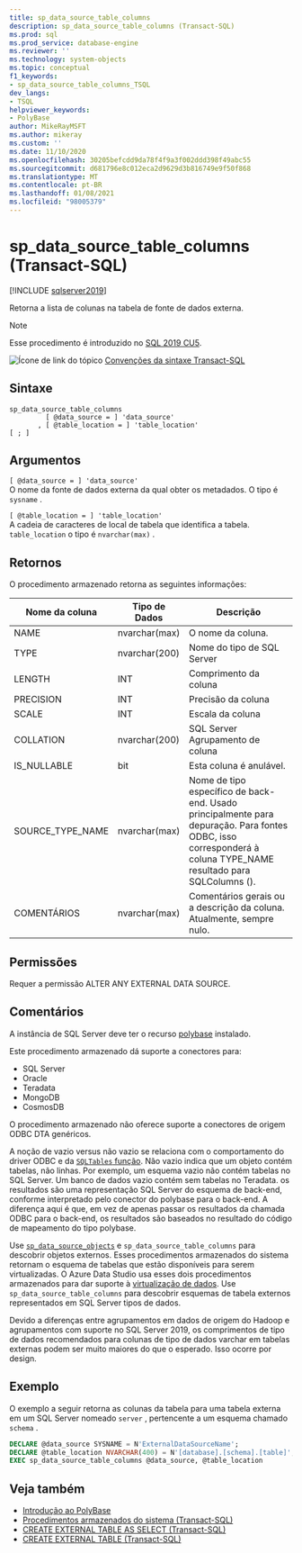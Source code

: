 ```yaml
---
title: sp_data_source_table_columns
description: sp_data_source_table_columns (Transact-SQL)
ms.prod: sql
ms.prod_service: database-engine
ms.reviewer: ''
ms.technology: system-objects
ms.topic: conceptual
f1_keywords:
- sp_data_source_table_columns_TSQL
dev_langs:
- TSQL
helpviewer_keywords:
- PolyBase
author: MikeRayMSFT
ms.author: mikeray
ms.custom: ''
ms.date: 11/10/2020
ms.openlocfilehash: 30205befcdd9da78f4f9a3f002ddd398f49abc55
ms.sourcegitcommit: d681796e8c012eca2d9629d3b816749e9f50f868
ms.translationtype: MT
ms.contentlocale: pt-BR
ms.lasthandoff: 01/08/2021
ms.locfileid: "98005379"
---
```

# <a name="sp_data_source_table_columns-transact-sql"></a>sp_data_source_table_columns (Transact-SQL)

[!INCLUDE [sqlserver2019](../../includes/applies-to-version/sqlserver2019.md)]

Retorna a lista de colunas na tabela de fonte de dados externa.
  
> [!NOTE]
> Esse procedimento é introduzido no [SQL 2019 CU5](../../big-data-cluster/release-notes-big-data-cluster.md#cu5).

![Ícone de link do tópico](../../database-engine/configure-windows/media/topic-link.gif "Ícone de link do tópico") [Convenções da sintaxe Transact-SQL](../../t-sql/language-elements/transact-sql-syntax-conventions-transact-sql.md)  
  
## <a name="syntax"></a>Sintaxe  
  
```sqlsyntax
sp_data_source_table_columns
         [ @data_source = ] 'data_source'
       , [ @table_location = ] 'table_location'
[ ; ]
```  

## <a name="arguments"></a>Argumentos

`[ @data_source = ] 'data_source'`   
O nome da fonte de dados externa da qual obter os metadados. O tipo é `sysname` .

`[ @table_location = ] 'table_location'`   
A cadeia de caracteres de local de tabela que identifica a tabela. `table_location` o tipo é `nvarchar(max)` .

## <a name="returns"></a>Retornos

O procedimento armazenado retorna as seguintes informações:

|Nome da coluna |Tipo de Dados |Descrição|
|---|---|---|
|NAME|nvarchar(max)|O nome da coluna.
|TYPE|nvarchar(200)|Nome do tipo de SQL Server
|LENGTH|INT|Comprimento da coluna
|PRECISION|INT|Precisão da coluna
|SCALE|INT|Escala da coluna
|COLLATION|nvarchar(200)|SQL Server Agrupamento de coluna
|IS_NULLABLE|bit|Esta coluna é anulável.
|SOURCE_TYPE_NAME|nvarchar(max)|Nome de tipo específico de back-end. Usado principalmente para depuração. Para fontes ODBC, isso corresponderá à coluna TYPE_NAME resultado para SQLColumns ().
|COMENTÁRIOS|nvarchar(max)|Comentários gerais ou a descrição da coluna. Atualmente, sempre nulo.|

## <a name="permissions"></a>Permissões  

Requer a permissão ALTER ANY EXTERNAL DATA SOURCE.
  
## <a name="remarks"></a>Comentários  

A instância de SQL Server deve ter o recurso  [polybase](../../relational-databases/polybase/polybase-guide.md) instalado.

Este procedimento armazenado dá suporte a conectores para:

- SQL Server
- Oracle
- Teradata
- MongoDB
- CosmosDB

O procedimento armazenado não oferece suporte a conectores de origem ODBC DTA genéricos.

A noção de vazio versus não vazio se relaciona com o comportamento do driver ODBC e da [ `SQLTables` função](../native-client-odbc-api/sqltables.md). Não vazio indica que um objeto contém tabelas, não linhas. Por exemplo, um esquema vazio não contém tabelas no SQL Server. Um banco de dados vazio contém sem tabelas no Teradata. os resultados são uma representação SQL Server do esquema de back-end, conforme interpretado pelo conector do polybase para o back-end. A diferença aqui é que, em vez de apenas passar os resultados da chamada ODBC para o back-end, os resultados são baseados no resultado do código de mapeamento do tipo polybase.

Use [`sp_data_source_objects`](sp-data-source-objects.md) e `sp_data_source_table_columns` para descobrir objetos externos. Esses procedimentos armazenados do sistema retornam o esquema de tabelas que estão disponíveis para serem virtualizadas. O Azure Data Studio usa esses dois procedimentos armazenados para dar suporte à [virtualização de dados](../../azure-data-studio/extensions/data-virtualization-extension.md). Use `sp_data_source_table_columns` para descobrir esquemas de tabela externos representados em SQL Server tipos de dados.

Devido a diferenças entre agrupamentos em dados de origem do Hadoop e agrupamentos com suporte no SQL Server 2019, os comprimentos de tipo de dados recomendados para colunas de tipo de dados varchar em tabelas externas podem ser muito maiores do que o esperado. Isso ocorre por design.

## <a name="example"></a>Exemplo  

O exemplo a seguir retorna as colunas da tabela para uma tabela externa em um SQL Server nomeado `server` , pertencente a um esquema chamado `schema` .
  
```sql
DECLARE @data_source SYSNAME = N'ExternalDataSourceName';
DECLARE @table_location NVARCHAR(400) = N'[database].[schema].[table]';
EXEC sp_data_source_table_columns @data_source, @table_location
```  
  
## <a name="see-also"></a>Veja também

- [Introdução ao PolyBase](../polybase/polybase-guide.md)
- [Procedimentos armazenados do sistema &#40;Transact-SQL&#41;](../../relational-databases/system-stored-procedures/system-stored-procedures-transact-sql.md)
- [CREATE EXTERNAL TABLE AS SELECT (Transact-SQL)](../../t-sql/statements/create-external-table-as-select-transact-sql.md)
- [CREATE EXTERNAL TABLE (Transact-SQL)](../../t-sql/statements/create-external-table-transact-sql.md)